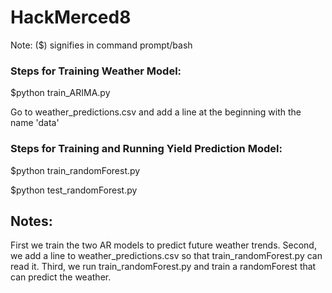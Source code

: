 # HackMerced8

Note: ($) signifies in command prompt/bash

### Steps for Training Weather Model:
$python train_ARIMA.py

  Go to weather_predictions.csv and add a line at the beginning with the name 'data'

### Steps for Training and Running Yield Prediction Model:
$python train_randomForest.py 

$python test_randomForest.py 



## Notes:
First we train the two AR models to predict future weather trends. Second, we add a line to weather_predictions.csv so that train_randomForest.py can read it. Third, we run train_randomForest.py and train a randomForest that can predict the weather.


